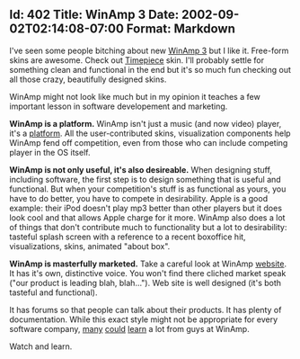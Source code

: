 Id: 402
Title: WinAmp 3
Date: 2002-09-02T02:14:08-07:00
Format: Markdown
--------------
I've seen some people bitching about new [WinAmp
3](http://www.winamp.com/) but I like it. Free-form skins are awesome.
Check out
[Timepiece](http://www.winamp.com/skins/detail.jhtml;$sessionid$F43DZVR1C0D4A5YAAAARCZY?componentId=117974)
skin. I'll probably settle for something clean and functional in the end
but it's so much fun checking out all those crazy, beautifully designed
skins.

WinAmp might not look like much but in my opinion it teaches a few
important lesson in software developement and marketing.

**WinAmp is a platform.** WinAmp isn't just a music (and now video)
player, it's a
[platform](http://www.joelonsoftware.com/articles/Platforms.html). All
the user-contributed skins, visualization components help WinAmp fend
off competition, even from those who can include competing player in the
OS itself.

**WinAmp is not only useful, it's also desireable.** When designing
stuff, including software, the first step is to design something that is
useful and functional. But when your competition's stuff is as
functional as yours, you have to do better, you have to compete in
desirability. Apple is a good example: their iPod doesn't play mp3
better than other players but it does look cool and that allows Apple
charge for it more. WinAmp also does a lot of things that don't
contribute much to functionality but a lot to desirability: tasteful
splash screen with a reference to a recent boxoffice hit,
visualizations, skins, animated "about box".

**WinAmp is masterfully marketed.** Take a careful look at WinAmp
[website](http://www.winamp.com/). It has it's own, distinctive voice.
You won't find there cliched market speak ("our product is leading blah,
blah..."). Web site is well designed (it's both tasteful and
functional).

It has forums so that people can talk about their products. It has
plenty of documentation. While this exact style might not be appropriate
for every software company, [many](http://www.corel.com/)
[could](http://www.franz.com/) [learn](http://www.digitool.com/) a lot
from guys at WinAmp.

Watch and learn.

